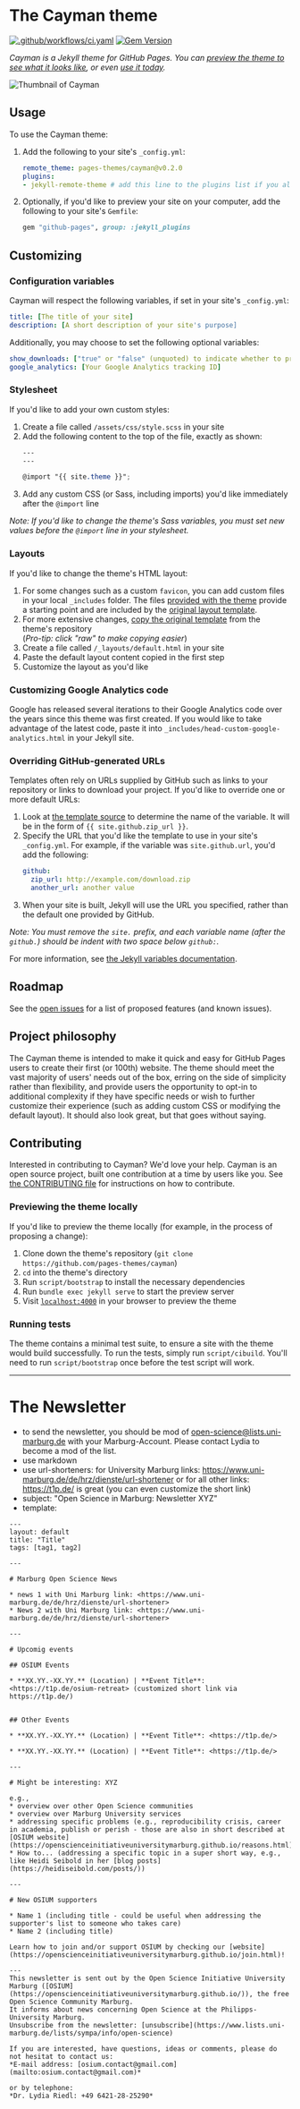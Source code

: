 # The Cayman theme

[![.github/workflows/ci.yaml](https://github.com/pages-themes/cayman/actions/workflows/ci.yaml/badge.svg)](https://github.com/pages-themes/cayman/actions/workflows/ci.yaml) [![Gem Version](https://badge.fury.io/rb/jekyll-theme-cayman.svg)](https://badge.fury.io/rb/jekyll-theme-cayman)

*Cayman is a Jekyll theme for GitHub Pages. You can [preview the theme to see what it looks like](http://pages-themes.github.io/cayman), or even [use it today](#usage).*

![Thumbnail of Cayman](thumbnail.png)

## Usage

To use the Cayman theme:

1. Add the following to your site's `_config.yml`:

    ```yml
    remote_theme: pages-themes/cayman@v0.2.0
    plugins:
    - jekyll-remote-theme # add this line to the plugins list if you already have one
    ```

2. Optionally, if you'd like to preview your site on your computer, add the following to your site's `Gemfile`:

    ```ruby
    gem "github-pages", group: :jekyll_plugins
    ```

## Customizing

### Configuration variables

Cayman will respect the following variables, if set in your site's `_config.yml`:

```yml
title: [The title of your site]
description: [A short description of your site's purpose]
```

Additionally, you may choose to set the following optional variables:

```yml
show_downloads: ["true" or "false" (unquoted) to indicate whether to provide a download URL]
google_analytics: [Your Google Analytics tracking ID]
```

### Stylesheet

If you'd like to add your own custom styles:

1. Create a file called `/assets/css/style.scss` in your site
2. Add the following content to the top of the file, exactly as shown:
    ```scss
    ---
    ---

    @import "{{ site.theme }}";
    ```
3. Add any custom CSS (or Sass, including imports) you'd like immediately after the `@import` line

*Note: If you'd like to change the theme's Sass variables, you must set new values before the `@import` line in your stylesheet.*

### Layouts

If you'd like to change the theme's HTML layout:

1. For some changes such as a custom `favicon`, you can add custom files in your local `_includes` folder. The files [provided with the theme](https://github.com/pages-themes/cayman/tree/master/_includes) provide a starting point and are included by the [original layout template](https://github.com/pages-themes/cayman/blob/master/_layouts/default.html).
2. For more extensive changes, [copy the original template](https://github.com/pages-themes/cayman/blob/master/_layouts/default.html) from the theme's repository<br />(*Pro-tip: click "raw" to make copying easier*)
3. Create a file called `/_layouts/default.html` in your site
4. Paste the default layout content copied in the first step
5. Customize the layout as you'd like

### Customizing Google Analytics code

Google has released several iterations to their Google Analytics code over the years since this theme was first created. If you would like to take advantage of the latest code, paste it into `_includes/head-custom-google-analytics.html` in your Jekyll site.

### Overriding GitHub-generated URLs

Templates often rely on URLs supplied by GitHub such as links to your repository or links to download your project. If you'd like to override one or more default URLs:

1. Look at [the template source](https://github.com/pages-themes/cayman/blob/master/_layouts/default.html) to determine the name of the variable. It will be in the form of `{{ site.github.zip_url }}`.
2. Specify the URL that you'd like the template to use in your site's `_config.yml`. For example, if the variable was `site.github.url`, you'd add the following:
    ```yml
    github:
      zip_url: http://example.com/download.zip
      another_url: another value
    ```
3. When your site is built, Jekyll will use the URL you specified, rather than the default one provided by GitHub.

*Note: You must remove the `site.` prefix, and each variable name (after the `github.`) should be indent with two space below `github:`.*

For more information, see [the Jekyll variables documentation](https://jekyllrb.com/docs/variables/).

## Roadmap

See the [open issues](https://github.com/pages-themes/cayman/issues) for a list of proposed features (and known issues).

## Project philosophy

The Cayman theme is intended to make it quick and easy for GitHub Pages users to create their first (or 100th) website. The theme should meet the vast majority of users' needs out of the box, erring on the side of simplicity rather than flexibility, and provide users the opportunity to opt-in to additional complexity if they have specific needs or wish to further customize their experience (such as adding custom CSS or modifying the default layout). It should also look great, but that goes without saying.

## Contributing

Interested in contributing to Cayman? We'd love your help. Cayman is an open source project, built one contribution at a time by users like you. See [the CONTRIBUTING file](docs/CONTRIBUTING.md) for instructions on how to contribute.

### Previewing the theme locally

If you'd like to preview the theme locally (for example, in the process of proposing a change):

1. Clone down the theme's repository (`git clone https://github.com/pages-themes/cayman`)
2. `cd` into the theme's directory
3. Run `script/bootstrap` to install the necessary dependencies
4. Run `bundle exec jekyll serve` to start the preview server
5. Visit [`localhost:4000`](http://localhost:4000) in your browser to preview the theme

### Running tests

The theme contains a minimal test suite, to ensure a site with the theme would build successfully. To run the tests, simply run `script/cibuild`. You'll need to run `script/bootstrap` once before the test script will work.

---

# The Newsletter

* to send the newsletter, you should be mod of open-science@lists.uni-marburg.de with your Marburg-Account. Please contact Lydia to become a mod of the list.
* use markdown
* use url-shorteners: for University Marburg links: https://www.uni-marburg.de/de/hrz/dienste/url-shortener or for all other links: https://t1p.de/ is great (you can even customize the short link)
* subject: "Open Science in Marburg: Newsletter XYZ"
* template:


```
---
layout: default
title: "Title"
tags: [tag1, tag2]

---

# Marburg Open Science News

* news 1 with Uni Marburg link: <https://www.uni-marburg.de/de/hrz/dienste/url-shortener>
* News 2 with Uni Marburg link: <https://www.uni-marburg.de/de/hrz/dienste/url-shortener>
  
---

# Upcomig events

## OSIUM Events

* **XX.YY.-XX.YY.** (Location) | **Event Title**: <https://t1p.de/osium-retreat> (customized short link via https://t1p.de/)


## Other Events

* **XX.YY.-XX.YY.** (Location) | **Event Title**: <https://t1p.de/>

* **XX.YY.-XX.YY.** (Location) | **Event Title**: <https://t1p.de/>

---

# Might be interesting: XYZ

e.g.,
* overview over other Open Science communities
* overview over Marburg University services
* addressing specific problems (e.g., reproducibility crisis, career in academia, publish or perish - those are also in short described at [OSIUM website](https://openscienceinitiativeuniversitymarburg.github.io/reasons.html))
* How to... (addressing a specific topic in a super short way, e.g., like Heidi Seibold in her [blog posts](https://heidiseibold.com/posts/))

---

# New OSIUM supporters

* Name 1 (including title - could be useful when addressing the supporter's list to someone who takes care)
* Name 2 (including title)

Learn how to join and/or support OSIUM by checking our [website](https://openscienceinitiativeuniversitymarburg.github.io/join.html)!

---
This newsletter is sent out by the Open Science Initiative University Marburg ([OSIUM](https://openscienceinitiativeuniversitymarburg.github.io/)), the free Open Science Community Marburg. 
It informs about news concerning Open Science at the Philipps-University Marburg.
Unsubscribe from the newsletter: [unsubscribe](https://www.lists.uni-marburg.de/lists/sympa/info/open-science)

If you are interested, have questions, ideas or comments, please do not hesitat to contact us:
*E-mail address: [osium.contact@gmail.com](mailto:osium.contact@gmail.com)*

or by telephone:
*Dr. Lydia Riedl: +49 6421-28-25290*

```
